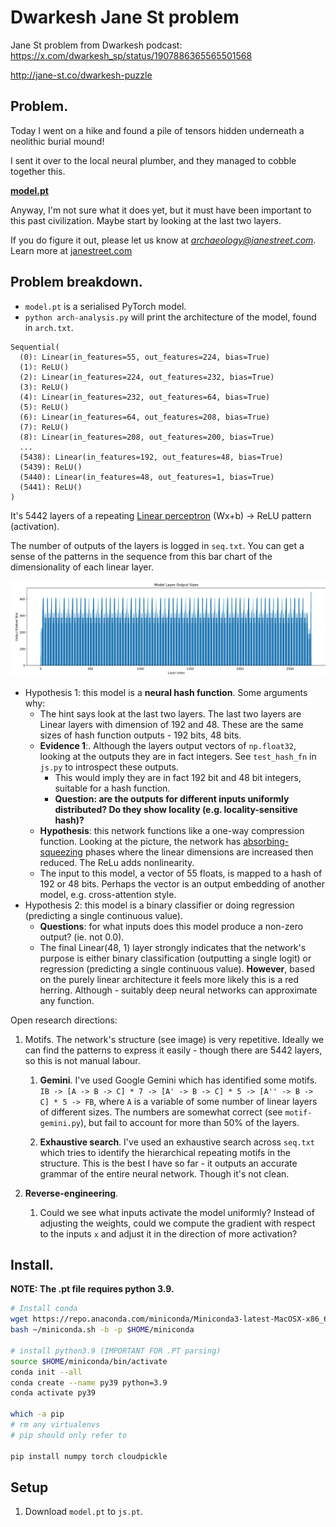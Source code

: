 Dwarkesh Jane St problem
========================

Jane St problem from Dwarkesh podcast: https://x.com/dwarkesh_sp/status/1907886365565501568

 http://jane-st.co/dwarkesh-puzzle

## Problem.

Today I went on a hike and found a pile of tensors hidden underneath a neolithic burial mound!
        
I sent it over to the local neural plumber, and they managed to cobble together this.

**[model.pt](https://huggingface.co/jane-street/2025-03-10/tree/main)**
            
Anyway, I'm not sure what it does yet, but it must have been important to this past civilization. 
Maybe start by looking at the last two layers. 

If you do figure it out, please let us know at *archaeology@janestreet.com*.
Learn more at [janestreet.com](https://jane-st.co/3YfP5WK)

## Problem breakdown.

 - `model.pt` is a serialised PyTorch model.
 - `python arch-analysis.py` will print the architecture of the model, found in `arch.txt`.

```
Sequential(
  (0): Linear(in_features=55, out_features=224, bias=True)
  (1): ReLU()
  (2): Linear(in_features=224, out_features=232, bias=True)
  (3): ReLU()
  (4): Linear(in_features=232, out_features=64, bias=True)
  (5): ReLU()
  (6): Linear(in_features=64, out_features=208, bias=True)
  (7): ReLU()
  (8): Linear(in_features=208, out_features=200, bias=True)
  ...
  (5438): Linear(in_features=192, out_features=48, bias=True)
  (5439): ReLU()
  (5440): Linear(in_features=48, out_features=1, bias=True)
  (5441): ReLU()
)
```
 
  It's 5442 layers of a repeating [Linear perceptron](https://en.wikipedia.org/wiki/Perceptron#Definition) (Wx+b) -> ReLU pattern (activation). 
  
  The number of outputs of the layers is logged in `seq.txt`. You can get a sense of the patterns in the sequence from this bar chart of the dimensionality of each linear layer.

 ![alt text](./analysis/arch1.png)
 
 - Hypothesis 1: this model is a **neural hash function**. Some arguments why:
   - The hint says look at the last two layers. The last two layers are Linear layers with dimension of 192 and 48. These are the same sizes of hash function outputs - 192 bits, 48 bits.
   - **Evidence 1**:. Although the layers output vectors of `np.float32`, looking at the outputs they are in fact integers. See `test_hash_fn` in `js.py` to introspect these outputs. 
     - This would imply they are in fact 192 bit and 48 bit integers, suitable for a hash function.
     - **Question: are the outputs for different inputs uniformly distributed? Do they show locality (e.g. locality-sensitive hash)?**
   - **Hypothesis**: this network functions like a one-way compression function. Looking at the picture, the network has [absorbing-squeezing](https://keccak.team/sponge_duplex.html) phases where the linear dimensions are increased then reduced. The ReLu adds nonlinearity.
   - The input to this model, a vector of 55 floats, is mapped to a hash of 192 or 48 bits. Perhaps the vector is an output embedding of another model, e.g. cross-attention style.
 - Hypothesis 2: this model is a binary classifier or doing regression (predicting a single continuous value).
   - **Questions**: for what inputs does this model produce a non-zero output? (ie. not 0.0). 
   - The final Linear(48, 1) layer strongly indicates that the network's purpose is either binary classification (outputting a single logit) or regression (predicting a single continuous value). **However**, based on the purely linear architecture it feels more likely this is a red herring. Although - suitably deep neural networks can approximate any function.

Open research directions:

 1. Motifs. The network's structure (see image) is very repetitive. Ideally we can find the patterns to express it easily - though there are 5442 layers, so this is not manual labour.
    
    1. **Gemini**. I've used Google Gemini which has identified some motifs. `IB -> [A -> B -> C] * 7 -> [A' -> B -> C] * 5 -> [A'' -> B -> C] * 5 -> FB`, where `A` is a variable of some number of linear layers of different sizes. The numbers are somewhat correct (see `motif-gemini.py`), but fail to account for more than 50% of the layers.

    2. **Exhaustive search**. I've used an exhaustive search across `seq.txt` which tries to identify the hierarchical repeating motifs in the structure. This is the best I have so far - it outputs an accurate grammar of the entire neural network. Though it's not clean. 

 2. **Reverse-engineering**. 

    1. Could we see what inputs activate the model uniformly? Instead of adjusting the weights, could we compute the gradient with respect to the inputs `x` and adjust it in the direction of more activation?

## Install.

**NOTE: The .pt file requires python 3.9.**

```sh
# Install conda
wget https://repo.anaconda.com/miniconda/Miniconda3-latest-MacOSX-x86_64.sh -O ~/miniconda.sh
bash ~/miniconda.sh -b -p $HOME/miniconda

# install python3.9 (IMPORTANT FOR .PT parsing)
source $HOME/miniconda/bin/activate
conda init --all
conda create --name py39 python=3.9
conda activate py39

which -a pip
# rm any virtualenvs
# pip should only refer to 

pip install numpy torch cloudpickle
```

## Setup

1. Download `model.pt` to `js.pt`.

